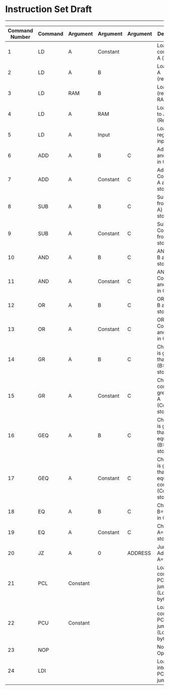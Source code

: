# Instruction Set Draft #

---

Command Number | Command | Argument | Argument | Argument | Description
--- | ---- | --- | -------- | ------- | -----------|
1   |  LD  |    A     | Constant |         | Loads constant to A (register)
2   |  LD  |    A     |    B     |         | Loads B to A (registers)
3   |  LD  |   RAM    |    B     |         | Loads B (register) to RAM
4   |  LD  |    A     |   RAM    |         | Loads RAM to A (Register)
5   |  LD  |    A     |  Input   |         | Loads register to input
6   |  ADD |    A     |    B     |    C    | Adds B to A and stores in C
7   |  ADD |    A     | Constant |    C    | Adds Constant to A and stores in C
8   |  SUB |    A     |    B     |    C    | Subtracts A from B (B-A) and stores in C
9   |  SUB |    A     | Constant |    C    | Subtracts Constant from A and stores in C
10  |  AND |    A     |    B     |    C    | ANDs A and B and stores in C
11  |  AND |    A     | Constant |    C    | ANDs A and Constant and stores in C
12  |  OR  |    A     |    B     |    C    | ORs A and B and stores in C
13  |  OR  |    A     | Constant |    C    | ORs A and Constant and stores in C
14  |  GR  |    A     |    B     |    C    | Checks if B is greater than A (B>A), stores in C
15  |  GR  |    A     | Constant |    C    | Checks if constant is greater than A (Const>A), stores in C
16  |  GEQ |    A     |    B     |    C    | Checks if B is greater than or equal to A (B>A), stores in C
17  |  GEQ |    A     | Constant |    C    | Checks if B is greater than or equal to constant (Const>A), stores in C
18  |  EQ  |    A     |    B     |    C    | Checks if B=0, store in C
19  |  EQ  |    A     | Constant |    C    | Checks if A=Constant, store in C
20  |  JZ  |    A     |    0     | ADDRESS | Jumps to Address if A=0
21  |  PCL | Constant |          |         | Loads constant to PC and jumps (Lower byte)
22  |  PCU | Constant |          |         | Loads constant to PC and jumps (Lower byte)
23  |  NOP |          |          |         | No Operation
24  |  LDI |          |          |         | Loads interrupt to PC and jumps
